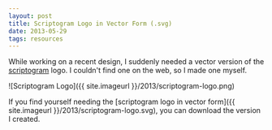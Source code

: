 ```yaml
---
layout: post
title: Scriptogram Logo in Vector Form (.svg)
date: 2013-05-29
tags: resources
---
```


While working on a recent design, I suddenly needed a vector version of the [scriptogram](http://scriptogr.am/) logo. I couldn't find one on the web, so I made one myself.

![Scriptogram Logo]({{ site.imageurl }}/2013/scriptogram-logo.png)

If you find yourself needing the [scriptogram logo in vector form]({{ site.imageurl }}/2013/scriptogram-logo.svg), you can download the version I created.